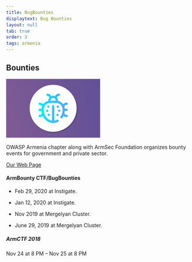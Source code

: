 ```yaml
---
title: BugBounties
displaytext: Bug Bounties
layout: null
tab: true
order: 3
tags: armenia
---
```


## Bounties

<img src="assets/images/armbounty.png" alt="ArmBounty"/>

OWASP Armenia chapter along with ArmSec Foundation organizes bounty events
for government and private sector.

[Our Web Page](https://armbounty.com/)

#### **ArmBounty** CTF/BugBounties

- Feb 29, 2020 at Instigate.

- Jan 12, 2020 at Instigate.

- Nov 2019 at Mergelyan Cluster.

- June 29, 2019 at Mergelyan Cluster.

##### **ArmCTF 2018**

Nov 24 at 8 PM – Nov 25 at 8 PM

